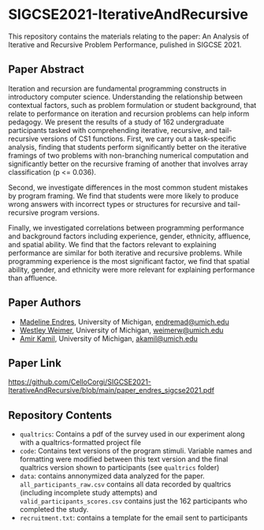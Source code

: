 # SIGCSE2021-IterativeAndRecursive

This repository contains the materials relating to the paper: An Analysis of Iterative and Recursive Problem Performance, pulished in SIGCSE 2021.

## Paper Abstract

Iteration and recursion are fundamental programming constructs in introductory computer science. Understanding the relationship between contextual factors, such as problem formulation or student background, that relate to performance on iteration and recursion problems can help inform pedagogy. 
We present the results of a study of 162 undergraduate participants tasked with comprehending iterative, recursive, and tail-recursive versions of CS1 functions. First, we carry out a task-specific analysis, finding that students perform significantly better on the iterative framings of two problems with non-branching numerical computation and significantly better on the recursive framing of another that involves array classification (p <= 0.036). 

Second, we investigate differences in the most common student mistakes by program framing. We find that students were more likely to produce wrong answers with incorrect types or structures for recursive and tail-recursive program versions.

Finally, we investigated correlations between programming performance and background factors including experience, gender, ethnicity, affluence, and spatial ability. We find that the factors relevant to explaining performance are similar for both iterative and recursive problems. While programming experience is the most significant factor, we find that spatial ability, gender, and ethnicity were more relevant for explaining performance than affluence. 

## Paper Authors
* [Madeline Endres](https://www.madelineendres.com/), University of Michigan, endremad@umich.edu
* [Westley Weimer](https://web.eecs.umich.edu/~weimerw/), University of Michigan, weimerw@umich.edu
* [Amir Kamil](https://web.eecs.umich.edu/~akamil/), University of Michigan, akamil@umich.edu

## Paper Link
https://github.com/CelloCorgi/SIGCSE2021-IterativeAndRecursive/blob/main/paper_endres_sigcse2021.pdf

## Repository Contents
* `qualtrics`: Contains a pdf of the survey used in our experiment along with a qualtrics-formatted project file
* `code`: Contains text versions of the program stimuli. Variable names and formatting were modified between this text version and the final qualtrics version shown to participants (see `qualtrics` folder)
* `data`: contains annonymized data analyzed for the paper. `all_participants_raw.csv` contains all data recorded by qualtrics (including incomplete study attempts) and `valid_participants_scores.csv` contains just the 162 participants who completed the study.
* `recruitment.txt`: contains a template for the email sent to participants 

